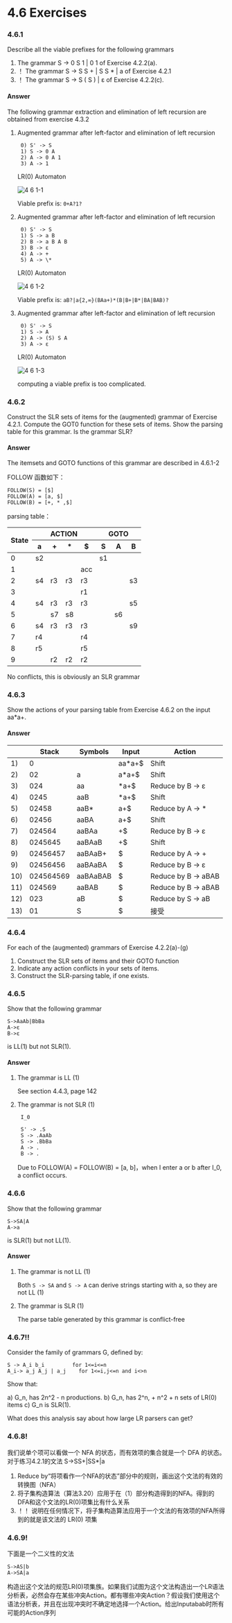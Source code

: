 # 4.6 Exercises

### 4.6.1

Describe all the viable prefixes for the following grammars

1. The grammar S -> 0 S 1 | 0 1 of Exercise 4.2.2(a).
2. ！ The grammar S -> S S + | S S \* | a of Exercise 4.2.1
3. ！ The grammar S -> S ( S ) | ε of Exercise 4.2.2(c).

#### Answer

The following grammar extraction and elimination of left recursion are obtained from exercise 4.3.2

1. Augmented grammar after left-factor and elimination of left recursion

        0) S' -> S
        1) S -> 0 A
        2) A -> 0 A 1
        3) A -> 1
        
   LR(0) Automaton
   
   ![4 6 1-1](https://f.cloud.github.com/assets/340282/979418/b5c3a278-0702-11e3-8495-b65e1f588eb5.gif)

   Viable prefix is: `0+A?1?`

2. Augmented grammar after left-factor and elimination of left recursion

        0) S' -> S
        1) S -> a B
        2) B -> a B A B
        3) B -> ε
        4) A -> +
        5) A -> \*
        
   LR(0) Automaton
   
   ![4 6 1-2](https://f.cloud.github.com/assets/340282/979565/cd81716c-0714-11e3-961b-3c4a5bf650ad.gif)

   Viable prefix is: `aB?|a{2,∞}(BAa+)*(B|B+|B*|BA|BAB)?`
   
3. Augmented grammar after left-factor and elimination of left recursion

        0) S' -> S
        1) S -> A
        2) A -> (S) S A
        3) A -> ε
        
   LR(0) Automaton
   
   ![4 6 1-3](https://f.cloud.github.com/assets/340282/979566/da657b9e-0714-11e3-9829-ee64997f2651.gif)

   computing a viable prefix is too complicated.

### 4.6.2

Construct the SLR sets of items for the (augmented) grammar of Exercise 4.2.1. Compute the GOT0 function for these sets of items. Show the parsing table for this grammar. Is the grammar SLR?

#### Answer

The itemsets and GOTO functions of this grammar are described in 4.6.1-2

FOLLOW 函数如下：

    FOLLOW(S) = [$]
    FOLLOW(A) = [a, $]
    FOLLOW(B) = [+, * ,$]

parsing table：

<table>
    <thead>
        <tr>
            <th rowspan="2">State</th>
            <th colspan="4">ACTION</th>
            <th colspan="3">GOTO</th>
        </tr>
        <tr>
            <th>a</th>
            <th>+</th>
            <th>*</th>
            <th>$</th>
            <th>S</th>
            <th>A</th>
            <th>B</th>
        </tr>
    </thead>
    <tbody>
        <tr>
            <td>0</td>
            <td>s2</td>
            <td></td>
            <td></td>
            <td></td>
            <td>s1</td>
            <td></td>
            <td></td>
        </tr>
        <tr>
            <td>1</td>
            <td></td>
            <td></td>
            <td></td>
            <td>acc</td>
            <td></td>
            <td></td>
            <td></td>
        </tr>
        <tr>
            <td>2</td>
            <td>s4</td>
            <td>r3</td>
            <td>r3</td>
            <td>r3</td>
            <td></td>
            <td></td>
            <td>s3</td>
        </tr>
        <tr>
            <td>3</td>
            <td></td>
            <td></td>
            <td></td>
            <td>r1</td>
            <td></td>
            <td></td>
            <td></td>
        </tr>
        <tr>
            <td>4</td>
            <td>s4</td>
            <td>r3</td>
            <td>r3</td>
            <td>r3</td>
            <td></td>
            <td></td>
            <td>s5</td>
        </tr>
        <tr>
            <td>5</td>
            <td></td>
            <td>s7</td>
            <td>s8</td>
            <td></td>
            <td></td>
            <td>s6</td>
            <td></td>
        </tr>
        <tr>
            <td>6</td>
            <td>s4</td>
            <td>r3</td>
            <td>r3</td>
            <td>r3</td>
            <td></td>
            <td></td>
            <td>s9</td>
        </tr>
        <tr>
            <td>7</td>
            <td>r4</td>
            <td></td>
            <td></td>
            <td>r4</td>
            <td></td>
            <td></td>
            <td></td>
        </tr>
        <tr>
            <td>8</td>
            <td>r5</td>
            <td></td>
            <td></td>
            <td>r5</td>
            <td></td>
            <td></td>
            <td></td>
        </tr>
        <tr>
            <td>9</td>
            <td></td>
            <td>r2</td>
            <td>r2</td>
            <td>r2</td>
            <td></td>
            <td></td>
            <td></td>
        </tr>
    </tbody>
</table>

No conflicts, this is obviously an SLR grammar

### 4.6.3

Show the actions of your parsing table from Exercise 4.6.2 on the input aa\*a+.

#### Answer

<table>
    <thead>
        <tr>
            <th></th>
            <th>Stack</th>
            <th>Symbols</th>
            <th>Input</th>
            <th>Action</th>
        </tr>
    </thead>
    <tbody>
        <tr>
            <td>1)</td>
            <td>0</td>
            <td></td>
            <td>aa*a+$</td>
            <td>Shift</td>
        </tr>
        <tr>
            <td>2)</td>
            <td>02</td>
            <td>a</td>
            <td>a*a+$</td>
            <td>Shift</td>
        </tr>
        <tr>
            <td>3)</td>
            <td>024</td>
            <td>aa</td>
            <td>*a+$</td>
            <td>Reduce by B -> ε</td>
        </tr>
        <tr>
            <td>4)</td>
            <td>0245</td>
            <td>aaB</td>
            <td>*a+$</td>
            <td>Shift</td>
        </tr>
        <tr>
            <td>5)</td>
            <td>02458</td>
            <td>aaB*</td>
            <td>a+$</td>
            <td>Reduce by A -> * </td>
        </tr>
        <tr>
            <td>6)</td>
            <td>02456</td>
            <td>aaBA</td>
            <td>a+$</td>
            <td>Shift</td>
        </tr>
        <tr>
            <td>7)</td>
            <td>024564</td>
            <td>aaBAa</td>
            <td>+$</td>
            <td>Reduce by B -> ε </td>
        </tr>
        <tr>
            <td>8)</td>
            <td>0245645</td>
            <td>aaBAaB</td>
            <td>+$</td>
            <td>Shift</td>
        </tr>
        <tr>
            <td>9)</td>
            <td>02456457</td>
            <td>aaBAaB+</td>
            <td>$</td>
            <td>Reduce by A -> + </td>
        </tr>
        <tr>
            <td>9)</td>
            <td>02456456</td>
            <td>aaBAaBA</td>
            <td>$</td>
            <td>Reduce by B -> ε </td>
        </tr>
        <tr>
            <td>10)</td>
            <td>024564569</td>
            <td>aaBAaBAB</td>
            <td>$</td>
            <td>Reduce by B -> aBAB </td>
        </tr>
        <tr>
            <td>11)</td>
            <td>024569</td>
            <td>aaBAB</td>
            <td>$</td>
            <td>Reduce by B -> aBAB </td>
        </tr>
        <tr>
            <td>12)</td>
            <td>023</td>
            <td>aB</td>
            <td>$</td>
            <td>Reduce by S -> aB </td>
        </tr>
        <tr>
            <td>13)</td>
            <td>01</td>
            <td>S</td>
            <td>$</td>
            <td>接受</td>
        </tr>
    </tbody>
</table>

### 4.6.4

For each of the (augmented) grammars of Exercise 4.2.2(a)-(g)

1. Construct the SLR sets of items and their GOTO function
2. Indicate any action conflicts in your sets of items.
3. Construct the SLR-parsing table, if one exists.

### 4.6.5

Show that the following grammar

    S->AaAb|BbBa
    A->ε
    B->ε

is LL(1) but not SLR(1).

#### Answer

1. The grammar is LL (1)

    See section 4.4.3, page 142

2. The grammar is not SLR (1)

        I_0
        
        S' -> .S
        S -> .AaAb
        S -> .BbBa
        A -> .
        B -> .
        
    Due to FOLLOW(A) = FOLLOW(B) = [a, b]，when I enter a or b after I_0, a conflict occurs.
        
### 4.6.6

Show that the following grammar

    S->SA|A
    A->a

is SLR(1) but not LL(1).

#### Answer

1. The grammar is not LL (1)

    Both `S -> SA` and `S -> A` can derive strings starting with a, so they are not LL (1)

2. The grammar is SLR (1)

    The parse table generated by this grammar is conflict-free

### 4.6.7!!

Consider the family of grammars G, defined by:

    S -> A_i b_i         for 1<=i<=n
    A_i-> a_j A_j | a_j    for 1<=i,j<=n and i<>n
    
Show that:

a) G_n, has 2n^2 - n productions.
b) G_n, has 2^n, + n^2 + n sets of LR(0) items
c) G_n is SLR(1).

What does this analysis say about how large LR parsers can get?

### 4.6.8!

我们说单个项可以看做一个 NFA 的状态，而有效项的集合就是一个 DFA 的状态。对于练习4.2.1的文法 S->SS+|SS*|a

1. Reduce by“将项看作一个NFA的状态”部分中的规则，画出这个文法的有效的转换图（NFA）
2. 将子集构造算法（算法3.20）应用于在（1）部分构造得到的NFA。得到的DFA和这个文法的LR(0)项集比有什么关系
3. ！！ 说明在任何情况下，将子集构造算法应用于一个文法的有效项的NFA所得到的就是该文法的 LR(0) 项集

### 4.6.9!

下面是一个二义性的文法

    S->AS|b
    A->SA|a

构造出这个文法的规范LR(0)项集族。如果我们试图为这个文法构造出一个LR语法分析表，必然会存在某些冲突Action。都有哪些冲突Action？假设我们使用这个语法分析表，并且在出现冲突时不确定地选择一个Action。给出Inputabab时所有可能的Action序列
